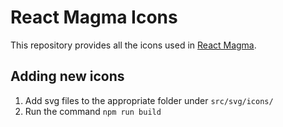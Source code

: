 # React Magma Icons

This repository provides all the icons used in [React Magma](https://github.com/cengage/react-magma).

## Adding new icons
1. Add svg files to the appropriate folder under `src/svg/icons/`
2. Run the command `npm run build`
